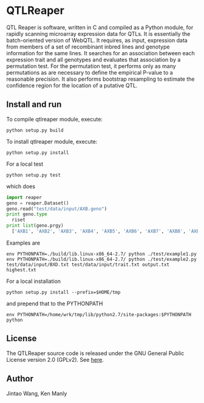 # QTLReaper

QTL Reaper is software, written in C and compiled as a Python module, for rapidly scanning microarray expression data for QTLs. It is essentially the batch-oriented version of WebQTL. It requires, as input, expression data from members of a set of recombinant inbred lines and genotype information for the same lines. It searches for an association between each expression trait and all genotypes and evaluates that association by a permutation test. For the permutation test, it performs only as many permutations as are necessary to define the empirical P-value to a reasonable precision. It also performs bootstrap resampling to estimate the confidence region for the location of a putative QTL.

## Install and run

To compile qtlreaper module, execute:

	python setup.py build

To install qtlreaper module, execute:

	python setup.py install

For a local test

    python setup.py test

which does

```python
import reaper
geno = reaper.Dataset()
geno.read("test/data/input/AXB.geno")
print geno.type
  riset
print list(geno.prgy)
  ['AXB1', 'AXB2', 'AXB3', 'AXB4', 'AXB5', 'AXB6', 'AXB7', 'AXB8', 'AXB9', 'AXB10', 'AXB11', 'AXB12', 'AXB13', 'AXB14', 'AXB15', 'AXB17', 'AXB19', 'AXB21', 'AXB23', 'AXB2']
```

Examples are

    env PYTHONPATH=./build/lib.linux-x86_64-2.7/ python ./test/example1.py
    env PYTHONPATH=./build/lib.linux-x86_64-2.7/ python ./test/example2.py test/data/input/BXD.txt test/data/input/trait.txt output.txt highest.txt

For a local installation

    python setup.py install --prefix=$HOME/tmp

and prepend that to the PYTHONPATH

    env PYTHONPATH=/home/wrk/tmp/lib/python2.7/site-packages:$PYTHONPATH python


## License

The QTLReaper source code is released under the GNU General Public License version 2.0 (GPLv2). See [here](http://www.gnu.org/licenses/old-licenses/gpl-2.0-standalone.html).

## Author

Jintao Wang, Ken Manly
